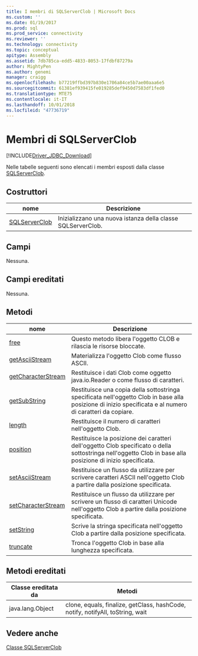 ```yaml
---
title: I membri di SQLServerClob | Microsoft Docs
ms.custom: ''
ms.date: 01/19/2017
ms.prod: sql
ms.prod_service: connectivity
ms.reviewer: ''
ms.technology: connectivity
ms.topic: conceptual
apitype: Assembly
ms.assetid: 7db785ca-edd5-4833-8053-17fdbf87279a
author: MightyPen
ms.author: genemi
manager: craigg
ms.openlocfilehash: b77219ffbd397b830e1706a84ce5b7ae00aaa6e5
ms.sourcegitcommit: 61381ef939415fe019285def9450d7583df1fed0
ms.translationtype: MTE75
ms.contentlocale: it-IT
ms.lasthandoff: 10/01/2018
ms.locfileid: "47736719"
---
```

# <a name="sqlserverclob-members"></a>Membri di SQLServerClob
[!INCLUDE[Driver_JDBC_Download](../../../includes/driver_jdbc_download.md)]

  Nelle tabelle seguenti sono elencati i membri esposti dalla classe [SQLServerClob](../../../connect/jdbc/reference/sqlserverclob-class.md).  
  
## <a name="constructors"></a>Costruttori  
  
|nome|Descrizione|  
|----------|-----------------|  
|[SQLServerClob](../../../connect/jdbc/reference/sqlserverclob-constructor-sqlserverconnection-java-lang-string.md)|Inizializzano una nuova istanza della classe SQLServerClob.|  
  
## <a name="fields"></a>Campi  
 Nessuna.  
  
## <a name="inherited-fields"></a>Campi ereditati  
 Nessuna.  
  
## <a name="methods"></a>Metodi  
  
|nome|Descrizione|  
|----------|-----------------|  
|[free](../../../connect/jdbc/reference/free-method-sqlserverclob.md)|Questo metodo libera l'oggetto CLOB e rilascia le risorse bloccate.|  
|[getAsciiStream](../../../connect/jdbc/reference/getasciistream-method-sqlserverclob.md)|Materializza l'oggetto Clob come flusso ASCII.|  
|[getCharacterStream](../../../connect/jdbc/reference/getcharacterstream-method-sqlserverclob.md)|Restituisce i dati Clob come oggetto java.io.Reader o come flusso di caratteri.|  
|[getSubString](../../../connect/jdbc/reference/getsubstring-method-sqlserverclob.md)|Restituisce una copia della sottostringa specificata nell'oggetto Clob in base alla posizione di inizio specificata e al numero di caratteri da copiare.|  
|[length](../../../connect/jdbc/reference/length-method-sqlserverclob.md)|Restituisce il numero di caratteri nell'oggetto Clob.|  
|[position](../../../connect/jdbc/reference/position-method-sqlserverclob.md)|Restituisce la posizione dei caratteri dell'oggetto Clob specificato o della sottostringa nell'oggetto Clob in base alla posizione di inizio specificata.|  
|[setAsciiStream](../../../connect/jdbc/reference/setasciistream-method-sqlserverclob.md)|Restituisce un flusso da utilizzare per scrivere caratteri ASCII nell'oggetto Clob a partire dalla posizione specificata.|  
|[setCharacterStream](../../../connect/jdbc/reference/setcharacterstream-method-sqlserverclob.md)|Restituisce un flusso da utilizzare per scrivere un flusso di caratteri Unicode nell'oggetto Clob a partire dalla posizione specificata.|  
|[setString](../../../connect/jdbc/reference/setstring-method-sqlserverclob.md)|Scrive la stringa specificata nell'oggetto Clob a partire dalla posizione specificata.|  
|[truncate](../../../connect/jdbc/reference/truncate-method-sqlserverclob.md)|Tronca l'oggetto Clob in base alla lunghezza specificata.|  
  
## <a name="inherited-methods"></a>Metodi ereditati  
  
|Classe ereditata da|Metodi|  
|--------------------------|-------------|  
|java.lang.Object|clone, equals, finalize, getClass, hashCode, notify, notifyAll, toString, wait|  
  
## <a name="see-also"></a>Vedere anche  
 [Classe SQLServerClob](../../../connect/jdbc/reference/sqlserverclob-class.md)  
  
  
